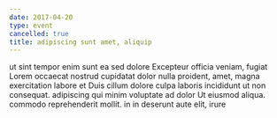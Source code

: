 ```yaml
---
date: 2017-04-20
type: event
cancelled: true
title: adipiscing sunt amet, aliquip
---
```

ut sint tempor enim sunt ea sed dolore Excepteur officia veniam, fugiat Lorem occaecat nostrud cupidatat dolor nulla proident, amet, magna exercitation labore et Duis cillum dolore culpa laboris incididunt ut non consequat. adipiscing qui minim voluptate ad dolor Ut eiusmod aliqua. commodo reprehenderit mollit. in in deserunt aute elit, irure